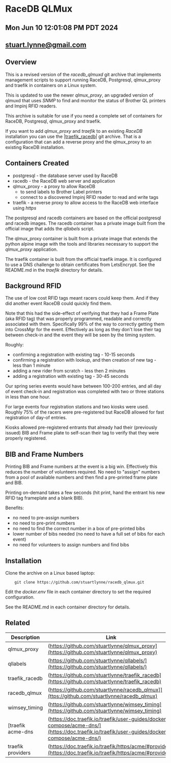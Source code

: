 # RaceDB QLMux 
## Mon Jun 10 12:01:08 PM PDT 2024
## stuart.lynne@gmail.com

## Overview

This is a revised version of the *racedb\_qlmuxd* git archive that implements management scripts to
support running RaceDB, Postgresql, qlmux_proxy and traefik in containers on a Linux system.

This is updated to use the newer *qlmux_proxy*, an upgraded version of qlmuxd that uses *SNMP*
to find and monitor the status of Brother QL printers and Impinj RFID readers.

This archive is suitable for use if you need a complete set of containers for RaceDB, Postgresql, qlmux_proxy and traefik.

If you want to add *qlmux_proxy* and *traefik* to an existing *RaceDB* installation you can use the
|[traefik\_racedb](https://github.com/stuartlynne/traefik\_racedb)| git archive. That is a 
configuration that can add a reverse proxy and the qlmux_proxy to an existing RaceDB installation.


## Containers Created

- postgresql - the database server used by RaceDB
- racedb - the RaceDB web server and application 
- qlmux_proxy - a proxy to allow RaceDB 
    - to send labels to Brother Label printers 
    - connect to a discovered Impinj RFID reader to read and write tags
- traefik - a reverse proxy to allow access to the RaceDB web interface using *https*


The postgresql and racedb containers are based on the official postgresql and racedb images.
The racedb container has a private image built from the official image that adds the *qllabels*
script.

The qlmux_proxy container is built from a private image that extends the python alpine image
with the tools and libraries necessary to support the *qlmux_proxy* application.

The traefik container is built from the official traefik image. It is configured to use a 
DNS challenge to obtain certificates from LetsEncrypt. See the README.md in the *traefik* directory
for details.


## Background RFID

The use of low cost RFID tags meant racers could keep them. And if they did another event RaceDB
could quickly find them. 

Note that this had the side-effect
of verifying that they had a Frame Plate (aka RFID tag) that was properly programmed, readable and 
correctly associated with them. Specifically 99% of the way to correctly getting them into CrossMgr
for the event. Effectively as long as they don't lose their tag between check-in and the event
they will be seen by the timing system.

Roughly:
- confirming a registration with existing tag - 10-15 seconds
- confirming a registration with lookup, and then creation of new tag - less than 1 minute
- adding a new rider from scratch - less then 2 minutes
- adding a registration with existing tag - 30-45 seconds

Our spring series events would have between 100-200 entries, and all day of event
check-in and registration was completed with two or three stations in less than one hour.

For large events four registration stations and two kiosks were used. Roughly 75% of the racers
were pre-registered but RaceDB allowed for fast registration of day-of entries. 

Kiosks allowed pre-registered entrants that already had their (previously issued) BIB and Frame plate to 
self-scan their tag to verify that they were properly registered. 


## BIB and Frame Numbers

Printing BIB and Frame numbers at the event is a big win. Effectively this reduces 
the number of volunteers required. No need to "assign" numbers from a pool of available 
numbers and then find a pre-printed frame plate and BIB.

Printing on-demand takes a few seconds (hit print, hand the entrant his new RFID tag frameplate and a blank BIB).

Benefits:
- no need to pre-assign numbers
- no need to pre-print numbers
- no need to find the correct number in a box of pre-printed bibs
- lower number of bibs needed (no need to have a full set of bibs for each event)
- no need for volunteers to assign numbers and find bibs

## Installation

Clone the archive on a Linux based laptop:

```
    git clone https://github.com/stuartlynne/racedb_qlmux.git

```

Edit the *docker.env* file in each container directory to set the required configuration.

See the README.md in each container directory for details.



## Related 

| Description | Link |
| -- | -- |
|qlmux\_proxy     | (https://github.com/stuartlynne/qlmux_proxy](https://github.com/stuartlynne/qlmux_proxy)|
|qllabels         | (https://github.com/stuartlynne/qllabels/](https://github.com/stuartlynne/qllabels/)|
|traefik\_racedb  | (https://github.com/stuartlynne/traefik_racedb](https://github.com/stuartlynne/traefik_racedb)|
|racedb\_qlmux    | (https://github.com/stuartlynne/racedb_qlmux]](ttps://github.com/stuartlynne/racedb_qlmux)|
|wimsey\_timing   | (https://github.com/stuartlynne/wimsey_timing](https://github.com/stuartlynne/wimsey_timing)|
[traefik acme-dns | (https://doc.traefik.io/traefik/user-guides/docker-compose/acme-dns/](https://doc.traefik.io/traefik/user-guides/docker-compose/acme-dns/)|
|traefik providers| (https://doc.traefik.io/traefik/https/acme/#providers](https://doc.traefik.io/traefik/https/acme/#providers)|

